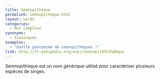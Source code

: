 ```yaml
---
title: Semnopithèque
permalink: semnopitheque.html
layout: words
categories:
  - Mot Complexe
synonyms:
  - Simiesques
examples:
  - "Quelle pantomime de semnopithèques !"
link: http://fr.wikipedia.org/wiki/Semnopith%C3%A8que
---
```


Semnopithèque est un nom générique utilisé pour caractériser plusieurs espèces de singes.
